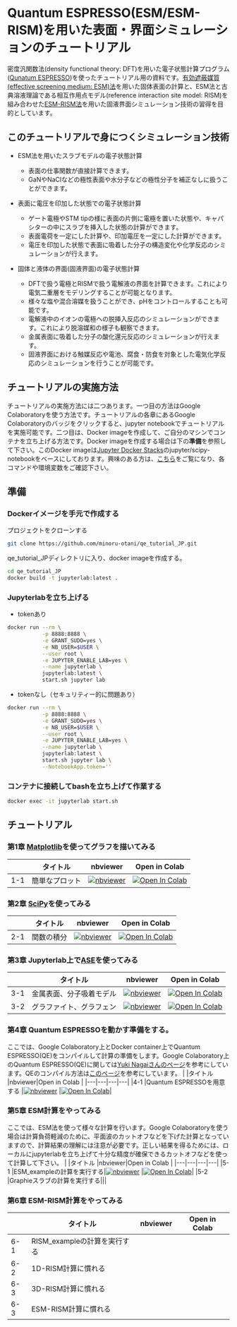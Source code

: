 # Quantum ESPRESSO(ESM/ESM-RISM)を用いた表面・界面シミュレーションのチュートリアル

密度汎関数法(density functional theory: DFT)を用いた電子状態計算プログラム([Qunatum ESPRESSO](https://www.quantum-espresso.org))を使ったチュートリアル用の資料です。[有効遮蔽媒質(effective screening medium: ESM)法](https://journals.aps.org/prb/abstract/10.1103/PhysRevB.73.115407)を用いた固体表面の計算と、ESM法と古典溶液理論である相互作用点モデル(reference interaction site model: RISM)を組み合わせた[ESM-RISM法](https://journals.aps.org/prb/abstract/10.1103/PhysRevB.96.115429)を用いた固液界面シミュレーション技術の習得を目的としています。

## このチュートリアルで身につくシミュレーション技術
- ESM法を用いたスラブモデルの電子状態計算
  - 表面の仕事関数が直接計算できます。
  - GaNやNaClなどの極性表面や水分子などの極性分子を補正なしに扱うことができます。
- 表面に電圧を印加した状態での電子状態計算
  - ゲート電極やSTM tipの様に表面の片側に電極を置いた状態や、キャパシターの中にスラブを挿入した状態の計算ができます。
  - 表面電荷を一定にした計算や、印加電圧を一定にした計算ができます。
  - 電圧を印加した状態で表面に吸着した分子の構造変化や化学反応のシミュレーションが行えます。

- 固体と液体の界面(固液界面)の電子状態計算
  - DFTで扱う電極とRISMで扱う電解液の界面を計算できます。これにより電気二重層をモデリングすることが可能となります。
  - 様々な塩や混合溶媒を扱うことができ、pHをコントロールすることも可能です。
  - 電解液中のイオンの電極への脱挿入反応のシミュレーションができます。これにより脱溶媒和の様子も観察できます。
  - 金属表面に吸着した分子の酸化還元反応のシミュレーションが行えます。
  - 固液界面における触媒反応や電池、腐食・防食を対象とした電気化学反応のシミュレーションを行うことが可能です。

## チュートリアルの実施方法
チュートリアルの実施方法には二つあります。一つ目の方法はGoogle Colaboratoryを使う方法です。チュートリアルの各章にあるGoogle Colaboratoryのバッジをクリックすると、jupyter notebookでチュートリアルを実施可能です。二つ目は、Docker imageを作成して、ご自分のマシンでコンテナを立ち上げる方法です。Docker imageを作成する場合は下の**準備**を参照して下さい。このDocker imageは[Jupyter Docker Stacks](https://jupyter-docker-stacks.readthedocs.io/)のjupyter/scipy-notebookをベースにしております。興味のある方は、[こちら](https://jupyter-docker-stacks.readthedocs.io/en/latest/using/common.html)をご覧になり、各コマンドや環境変数をご確認下さい。

## 準備
### Dockerイメージを手元で作成する
プロジェクトをクローンする
```bash
git clone https://github.com/minoru-otani/qe_tutorial_JP.git
```
qe_tutorial_JPディレクトリに入り、docker imageを作成する。
```bash
cd qe_tutorial_JP
docker build -t jupyterlab:latest .
```
### Jupyterlabを立ち上げる
- tokenあり
```bash
docker run --rm \
           -p 8888:8888 \
           -e GRANT_SUDO=yes \
           -e NB_USER=$USER \
           --user root \
           -e JUPYTER_ENABLE_LAB=yes \
           --name jupyterlab \
           jupyterlab:latest \
           start.sh jupyter lab
```
- tokenなし（セキュリティー的に問題あり）
```bash
docker run --rm \
           -p 8888:8888 \
           -e GRANT_SUDO=yes \
           -e NB_USER=$USER \
           --user root \
           -e JUPYTER_ENABLE_LAB=yes \
           --name jupyterlab \
           jupyterlab:latest \
           start.sh jupyter lab \
           --NotebookApp.token=''
```

### コンテナに接続してbashを立ち上げて作業する
```bash
docker exec -it jupyterlab start.sh
```
## チュートリアル
### 第1章 [Matplotlib](https://matplotlib.org)を使ってグラフを描いてみる
| |タイトル |nbviewer|Open in Colab |
|---|---|---|---|
|1-1 |簡単なプロット |[![nbviewer](https://camo.githubusercontent.com/bfeb5472ee3df9b7c63ea3b260dc0c679be90b97/68747470733a2f2f696d672e736869656c64732e696f2f62616467652f72656e6465722d6e627669657765722d6f72616e67652e7376673f636f6c6f72423d66333736323626636f6c6f72413d346434643464)](https://nbviewer.jupyter.org/github/minoru-otani/qe_devenv_JP/blob/main/notebook/01_1matplotlib.ipynb) |[![Open In Colab](https://colab.research.google.com/assets/colab-badge.svg)](https://colab.research.google.com/github/minoru-otani/qe_devenv_JP/blob/main/notebook/01_1matplotlib.ipynb)|

### 第2章 [SciPy](https://scipy.org)を使ってみる
| |タイトル |nbviewer|Open in Colab |
|---|---|---|---|
|2-1 |関数の積分 |[![nbviewer](https://camo.githubusercontent.com/bfeb5472ee3df9b7c63ea3b260dc0c679be90b97/68747470733a2f2f696d672e736869656c64732e696f2f62616467652f72656e6465722d6e627669657765722d6f72616e67652e7376673f636f6c6f72423d66333736323626636f6c6f72413d346434643464)](https://nbviewer.jupyter.org/github/minoru-otani/qe_devenv_JP/blob/main/notebook/02_1Scipy.ipynb) |[![Open In Colab](https://colab.research.google.com/assets/colab-badge.svg)](https://colab.research.google.com/github/minoru-otani/qe_devenv_JP/blob/main/notebook/02_1Scipy.ipynb)|

### 第3章 Jupyterlab上で[ASE](https://wiki.fysik.dtu.dk/ase/)を使ってみる
| |タイトル |nbviewer|Open in Colab |
|---|---|---|---|
|3-1 |金属表面、分子吸着モデル |[![nbviewer](https://camo.githubusercontent.com/bfeb5472ee3df9b7c63ea3b260dc0c679be90b97/68747470733a2f2f696d672e736869656c64732e696f2f62616467652f72656e6465722d6e627669657765722d6f72616e67652e7376673f636f6c6f72423d66333736323626636f6c6f72413d346434643464)](https://nbviewer.jupyter.org/github/minoru-otani/qe_devenv_JP/blob/main/notebook/03_1ASE.ipynb) |[![Open In Colab](https://colab.research.google.com/assets/colab-badge.svg)](https://colab.research.google.com/github/minoru-otani/qe_devenv_JP/blob/main/notebook/03_1ASE.ipynb)|
|3-2 |グラファイト、グラフェン|[![nbviewer](https://camo.githubusercontent.com/bfeb5472ee3df9b7c63ea3b260dc0c679be90b97/68747470733a2f2f696d672e736869656c64732e696f2f62616467652f72656e6465722d6e627669657765722d6f72616e67652e7376673f636f6c6f72423d66333736323626636f6c6f72413d346434643464)](https://nbviewer.jupyter.org/github/minoru-otani/qe_devenv_JP/blob/main/notebook/03_2ASE.ipynb) |[![Open In Colab](https://colab.research.google.com/assets/colab-badge.svg)](https://colab.research.google.com/github/minoru-otani/qe_devenv_JP/blob/main/notebook/03_2ASE.ipynb)|

### 第4章 Quantum ESPRESSOを動かす準備をする。
ここでは、Google Colaboratory上とDocker container上でQuantum ESPRESSO(QE)をコンパイルして計算の準備をします。Google Colaboratory上のQuantum ESPRESSO(QE)に関しては[Yuki Nagaiさんのページ](https://cometscome.github.io/DFT/build/)を参考にしています。QEのコンパイル方法は[このページ](https://cometscome.github.io/DFT/build/Fast/fast/#Google-Colaboratoryを使って第一原理計算)を参考にしています。
| |タイトル |nbviewer|Open in Colab |
|---|---|---|---|
|4-1 |Quantum ESPRESSOを用意する |[![nbviewer](https://camo.githubusercontent.com/bfeb5472ee3df9b7c63ea3b260dc0c679be90b97/68747470733a2f2f696d672e736869656c64732e696f2f62616467652f72656e6465722d6e627669657765722d6f72616e67652e7376673f636f6c6f72423d66333736323626636f6c6f72413d346434643464)](https://nbviewer.jupyter.org/github/minoru-otani/qe_devenv_JP/blob/main/notebook/04_1colab_qe.ipynb) |[![Open In Colab](https://colab.research.google.com/assets/colab-badge.svg)](https://colab.research.google.com/github/minoru-otani/qe_devenv_JP/blob/main/notebook/04_1colab_qe.ipynb)|

### 第5章 ESM計算をやってみる
ここでは、ESM法を使って様々な計算を行います。Google Colaboratoryを使う場合は計算負荷軽減のために、平面波のカットオフなどを下げた計算となっていますので、計算結果の理解には注意が必要です。正しい結果を得るためには、ローカルにjupyterlabを立ち上げて十分な精度が確保できるカットオフなどを使って計算して下さい。
| |タイトル |nbviewer|Open in Colab |
|---|---|---|---|
|5-1 |ESM_exampleの計算を実行する|[![nbviewer](https://camo.githubusercontent.com/bfeb5472ee3df9b7c63ea3b260dc0c679be90b97/68747470733a2f2f696d672e736869656c64732e696f2f62616467652f72656e6465722d6e627669657765722d6f72616e67652e7376673f636f6c6f72423d66333736323626636f6c6f72413d346434643464)](https://nbviewer.jupyter.org/github/minoru-otani/qe_devenv_JP/blob/main/notebook/05_1esm_qe.ipynb) |[![Open In Colab](https://colab.research.google.com/assets/colab-badge.svg)](https://colab.research.google.com/github/minoru-otani/qe_devenv_JP/blob/main/notebook/05_1esm_qe.ipynb)|
|5-2 |Graphieスラブの計算を実行する|||

### 第6章 ESM-RISM計算をやってみる
| |タイトル |nbviewer|Open in Colab |
|---|---|---|---|
|6-1|RISM_exampleの計算を実行する|||
|6-2|1D-RISM計算に慣れる|||
|6-3|3D-RISM計算に慣れる|||
|6-3|ESM-RISM計算に慣れる|||


